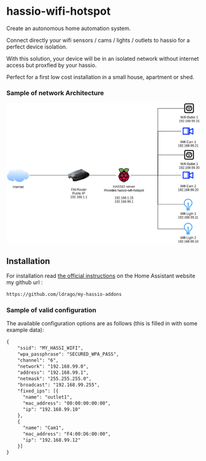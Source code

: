 # hassio-wifi-hotspot

Create an autonomous home automation system.

Connect directly your wifi sensors / cams / lights / outlets to hassio for a perfect device isolation.

With this solution, your device will be in an isolated network without internet access but proxfied by your hassio. 

Perfect for a first low cost installation in a small house, apartment or shed. 

### Sample of network Architecture

![Archi](./readme-resources/architecture.png)


## Installation

For installation read [the official instructions](https://www.home-assistant.io/hassio/installing_third_party_addons/) on the Home Assistant website my github url :

```txt
https://github.com/ldrago/my-hassio-addons
```

### Sample of valid configuration

The available configuration options are as follows (this is filled in with some example data):

```
{
    "ssid": "MY_HASSI_WIFI",
    "wpa_passphrase": "SECURED_WPA_PASS",
    "channel": "6",
    "network": "192.168.99.0",
    "address": "192.168.99.1",
    "netmask": "255.255.255.0",
    "broadcast": "192.168.99.255",
    "fixed_ips": [{
      "name": "outlet1",
      "mac_address": "00:00:00:00:00",
      "ip": "192.168.99.10"
    },
    {
      "name": "Cam1",
      "mac_address": "F4:00:D6:00:00",
      "ip": "192.168.99.12"
    }]
}
```

